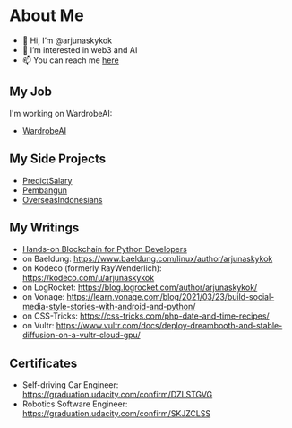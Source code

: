 # About Me

- 👋 Hi, I’m @arjunaskykok
- 👀 I’m interested in web3 and AI
- 📫 You can reach me [here](https://twitter.com/arjunaskykok)

## My Job

I'm working on WardrobeAI:
- [WardrobeAI](https://wardrobeai.com)

## My Side Projects
- [PredictSalary](https://predictsalary.com)
- [Pembangun](https://pembangun.net)
- [OverseasIndonesians](https://twitter.com/OverseasIND)

## My Writings
- [Hands-on Blockchain for Python Developers](https://www.packtpub.com/product/hands-on-blockchain-for-python-developers/9781788627856)
- on Baeldung: https://www.baeldung.com/linux/author/arjunaskykok
- on Kodeco (formerly RayWenderlich): https://kodeco.com/u/arjunaskykok
- on LogRocket: https://blog.logrocket.com/author/arjunaskykok/
- on Vonage: https://learn.vonage.com/blog/2021/03/23/build-social-media-style-stories-with-android-and-python/
- on CSS-Tricks: https://css-tricks.com/php-date-and-time-recipes/
- on Vultr: https://www.vultr.com/docs/deploy-dreambooth-and-stable-diffusion-on-a-vultr-cloud-gpu/

## Certificates
- Self-driving Car Engineer: https://graduation.udacity.com/confirm/DZLSTGVG
- Robotics Software Engineer: https://graduation.udacity.com/confirm/SKJZCLSS

<!---
arjunaskykok/arjunaskykok is a ✨ special ✨ repository because its `README.md` (this file) appears on your GitHub profile.
You can click the Preview link to take a look at your changes.
--->
